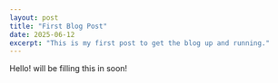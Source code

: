 ```yaml
---
layout: post
title: "First Blog Post"
date: 2025-06-12
excerpt: "This is my first post to get the blog up and running."
---
```


Hello! will be filling this in soon!
